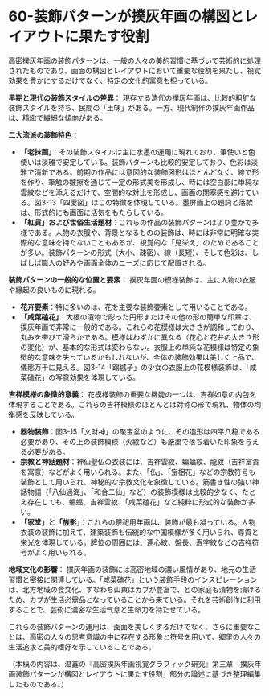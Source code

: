 # 60-装飾パターンが撲灰年画の構図とレイアウトに果たす役割

高密撲灰年画の装飾パターンは、一般の人々の美的習慣に基づいて芸術的に処理されたものであり、画面の構図とレイアウトにおいて重要な役割を果たし、視覚効果を豊かにするだけでなく、特定の文化的寓意も担っている。

**早期と現代の装飾スタイルの差異**：
現存する清代の撲灰年画は、比較的粗犷な装飾スタイルを持ち、民間の「土味」がある。一方、現代制作の撲灰年画作品は、精緻で繊細な傾向がある。

**二大流派の装飾特色**：
*   **「老抹画」**：その装飾スタイルは主に水墨の運用に現れており、筆使いと色使いは淡雅で安定している。装飾パターンも比較的安定しており、色彩は淡雅で清新である。前期の作品には意図的な装飾図形はほとんどなく、線で形を作り、筆触の皴擦を通じて一定の形式美を形成し、時には空白部に単純な雲紋などを添えるだけで、空間的な対比を形成し、画面の閉塞感を避けている。図3-13「四愛図」はこの特徴を体現している。墨屏画上の題詞と落款は、形式的にも画面に活気をもたらしている。
*   **「紅貨」および世俗生活題材**：これらの作品の装飾パターンはより豊かで多様である。人物の衣服や、背景となるものの装飾は、時には非常に明確な実際的な意味を持たないこともあるが、視覚的な「見栄え」のためであることが多い。装飾パターンの形式（大小、疎密）、線（長短）、そして色彩は、しばしば職人の好みや画面全体のニーズに応じて配置される。

**装飾パターンの一般的な位置と要素**：
撲灰年画の模様装飾は、主に人物の衣服や縁起の良いものに現れる。
*   **花卉要素**：特に多いのは、花を主要な装飾要素として用いることである。
*   **「咸菜磕花」**：大根の漬物で彫った円形またはその他の形の簡単な印章は、撲灰年画で非常に一般的である。これらの花模様は大きさが調和しており、丸みを帯びて滑らかである。模様はわずかに異なる（花心と花弁の大きさ形の変化）が、基本的な形式は変わらない。衣服上の単純な花模様は特定の象徴的な意味を失っているかもしれないが、全体の装飾効果は美しく上品で、儀態万千に見える。図3-14「踢毽子」の少女の衣服上の花模様装飾は、「咸菜磕花」の写意効果を体現している。

**吉祥模様の象徴的意義**：
花模様装飾の重要な機能の一つは、吉祥如意の内包を体現することである。これらの吉祥模様のほとんどは対称の形で現れ、物体の均衡感を反映している。
*   **器物装飾**：図3-15「文財神」の聚宝盆のように、その造形は四平八稳である必要があり、その上の装飾模様（火紋など）も厳粛で落ち着いた印象を与える必要がある。
*   **宗教と神話題材**：神仙聖仏の衣装には、吉祥雲紋、蝙蝠紋、龍紋（吉祥富貴を寓意）などがよく用いられる。また、「仏」、「宝相花」などの宗教符号も装飾として用いられ、神秘的な宗教文化を象徴している。筋書き性の強い神話物語（「八仙過海」、「和合二仙」など）の装飾模様は比較的少なく、たとえ存在しても、蝙蝠、吉祥雲紋、「咸菜磕花」など純粋に形式的な装飾が多い。
*   **「家堂」と「族影」**：これらの祭祀用年画は、装飾が最も凝っている。人物衣装の装飾に加えて、建築装飾も伝統的な中国模様が多く用いられ、尊貴と栄光を体現している。牌位の周囲には、連心紋、盤長、寿字紋などの吉祥符号がよく用いられる。

**地域文化の影響**：
撲灰年画の装飾には高密地域の濃い風情があり、地元の生活習慣と密接に関連している。「咸菜磕花」という装飾手段のインスピレーションは、北方地域の食文化、すなわち山東はカブが豊富で、どの家庭も漬物を漬けるため、カブが生活必需品となっていることから来ている。それを芸術創作に利用することで、芸術に濃密な生活气息と生命力を持たせている。

これらの装飾パターンの運用は、画面を美しくするだけでなく、さらに重要なことは、高密の人々の思考意識の中に存在する形象と符号を用いて、郷里の人々の生活追求と美的嗜好を示していることである。

（本稿の内容は、温鑫の『高密撲灰年画視覚グラフィック研究』第三章「撲灰年画装飾パターンが構図とレイアウトに果たす役割」部分の論述に基づき整理編集したものである。）
